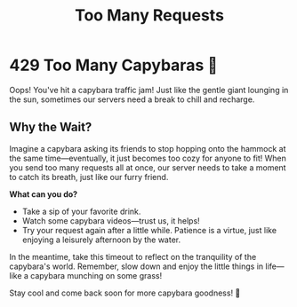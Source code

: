 ﻿---
category: 4xx
code: 429
cover: https://firebasestorage.googleapis.com/v0/b/capy-http.appspot.com/o/Capy-429-750x600.webp?alt=media
thumbnail: https://firebasestorage.googleapis.com/v0/b/capy-http.appspot.com/o/Capy-429-250x200.webp?alt=media
coverAlt: Too Many Requests
description: Too Many Requests
tags:
  - 4xx
title: Too Many Requests
---

# 429 Too Many Capybaras 🦫

Oops! You've hit a capybara traffic jam! Just like the gentle giant lounging in the sun, sometimes our servers need a
break to chill and recharge.

## Why the Wait?

Imagine a capybara asking its friends to stop hopping onto the hammock at the same time—eventually, it just becomes too
cozy for anyone to fit! When you send too many requests all at once, our server needs to take a moment to catch its
breath, just like our furry friend.

**What can you do?**

- Take a sip of your favorite drink.
- Watch some capybara videos—trust us, it helps!
- Try your request again after a little while. Patience is a virtue, just like enjoying a leisurely afternoon by the
  water.

In the meantime, take this timeout to reflect on the tranquility of the capybara's world. Remember, slow down and enjoy
the little things in life—like a capybara munching on some grass!

Stay cool and come back soon for more capybara goodness! 🌾